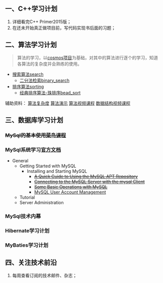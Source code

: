 ## 一、C++学习计划
1. 详细看完C++ Primer2015版；
1. 在还未开始真正做项目前，写代码实现书后面的习题；

## 二、算法学习计划
> 算法的学习，以[cosmos项目](https://github.com/siriusckx/cosmos)为基础，对其中的算法进行逐个的学习，知道各算法的复杂度并会熟练的使用。
 * [搜索算法search](https://github.com/siriusckx/cosmos/blob/master/code/search/src/README.md) 
   * [二分法检索binary_search](https://github.com/siriusckx/cosmos/blob/master/code/search/src/binary_search/README.md)
* [排序算法sorting](https://github.com/siriusckx/cosmos/blob/master/code/sorting/src/README.md)
  * [经典排序算法-珠排序bead_sort](https://github.com/siriusckx/cosmos/blob/master/code/sorting/src/bead_sort/README.md) 

辅助资料：
[算法复杂度](http://bigocheatsheet.com/)
[算法演示](http://www.cs.usfca.edu/%7Egalles/visualization/Algorithms.html)
[算法视频课程](https://www.edx.org/course/foundations-data-structures-iitbombayx-cs213-1x-0#!)
[数据结构视频课程](https://www.coursera.org/learn/data-structures)
## 三、数据库学习计划
### ~~MySql的基本使用[菜鸟课程](http://www.runoob.com/mysql/mysql-tutorial.html)~~  
### MySql系统学习[官方文档](https://dev.mysql.com/doc/#topic)
  * General
    * Getting Started with MySQL
        * Installing and Starting MySQL
            * ~~[A Quick Guide to Using the MySQL APT Repository](https://dev.mysql.com/doc/mysql-apt-repo-quick-guide/en/#repo-qg-apt-available)~~
            * ~~[Connecting to the MySQL Server with the mysql Client](https://dev.mysql.com/doc/mysql-getting-started/en/#mysql-getting-started-connecting)~~
            * ~~[Some Basic Operations with MySQL](https://dev.mysql.com/doc/mysql-getting-started/en/#mysql-getting-started-basic-ops)~~
            * [MySQL User Account Management](https://dev.mysql.com/doc/refman/5.7/en/user-account-management.html)
    * Tutorial
    * Server Administration

### MySql技术内幕
### Hibernate学习计划
### MyBaties学习计划

## 四、关注技术前沿
1. 每周查看订阅的技术邮件、杂志；